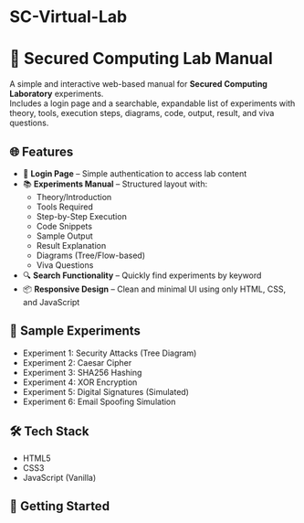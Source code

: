 # SC-Virtual-Lab

# 🔐 Secured Computing Lab Manual

A simple and interactive web-based manual for **Secured Computing Laboratory** experiments.  
Includes a login page and a searchable, expandable list of experiments with theory, tools, execution steps, diagrams, code, output, result, and viva questions.

## 🌐 Features

- 🔑 **Login Page** – Simple authentication to access lab content
- 📚 **Experiments Manual** – Structured layout with:
  - Theory/Introduction
  - Tools Required
  - Step-by-Step Execution
  - Code Snippets
  - Sample Output
  - Result Explanation
  - Diagrams (Tree/Flow-based)
  - Viva Questions
- 🔍 **Search Functionality** – Quickly find experiments by keyword
- 📦 **Responsive Design** – Clean and minimal UI using only HTML, CSS, and JavaScript

## 🧪 Sample Experiments

- Experiment 1: Security Attacks (Tree Diagram)
- Experiment 2: Caesar Cipher
- Experiment 3: SHA256 Hashing
- Experiment 4: XOR Encryption
- Experiment 5: Digital Signatures (Simulated)
- Experiment 6: Email Spoofing Simulation

## 🛠️ Tech Stack

- HTML5
- CSS3
- JavaScript (Vanilla)

## 🚀 Getting Started

